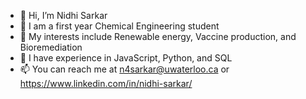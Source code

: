 - 👋 Hi, I’m Nidhi Sarkar
- 👀 I am a first year Chemical Engineering student
- 🌱 My interests include Renewable energy, Vaccine production, and Bioremediation
- 💞️ I have experience in JavaScript, Python, and SQL
- 📫 You can reach me at n4sarkar@uwaterloo.ca or https://www.linkedin.com/in/nidhi-sarkar/

<!---
n4sarkar/n4sarkar is a ✨ special ✨ repository because its `README.md` (this file) appears on your GitHub profile.
You can click the Preview link to take a look at your changes.
--->
